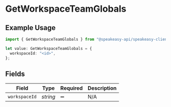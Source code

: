 # GetWorkspaceTeamGlobals

## Example Usage

```typescript
import { GetWorkspaceTeamGlobals } from "@speakeasy-api/speakeasy-client-sdk-typescript/sdk/models/operations";

let value: GetWorkspaceTeamGlobals = {
  workspaceId: "<id>",
};
```

## Fields

| Field              | Type               | Required           | Description        |
| ------------------ | ------------------ | ------------------ | ------------------ |
| `workspaceId`      | *string*           | :heavy_minus_sign: | N/A                |